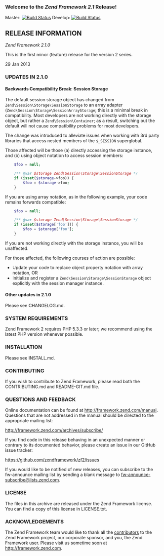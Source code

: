 ### Welcome to the *Zend Framework 2.1* Release!

Master: [![Build Status](https://secure.travis-ci.org/zendframework/zf2.png?branch=master)](http://travis-ci.org/zendframework/zf2)
Develop: [![Build Status](https://secure.travis-ci.org/zendframework/zf2.png?branch=develop)](http://travis-ci.org/zendframework/zf2)

## RELEASE INFORMATION

*Zend Framework 2.1.0*

This is the first minor (feature) release for the version 2 series.

29 Jan 2013

### UPDATES IN 2.1.0

#### Backwards Compatibility Break: Session Storage

The default session storage object has changed from
`Zend\Session\Storage\SessionStorage` to an array adapter
(`Zend\Session\Storage\SessionArrayStorage`; this is a minimal break in
compatibility.  Most developers are not working directly with the storage
object, but rather a `Zend\Session\Container`; as a result, switching out the
default will not cause compatibility problems for most developers.

The change was introduced to alleviate issues when working with 3rd party
libraries that access nested members of the `$_SESSION` superglobal.

Those affected will be those (a) directly accessing the storage instance, and
(b) using object notation to access session members:

```php
    $foo = null;

    /** @var $storage Zend\Session\Storage\SessionStorage */
    if (isset($storage->foo)) {
        $foo = $storage->foo;
    }
```

If you are using array notation, as in the following example, your code remains
forwards compatible:

```php
    $foo = null;

    /** @var $storage Zend\Session\Storage\SessionStorage */
    if (isset($storage['foo'])) {
        $foo = $storage['foo'];
    }
```

If you are not working directly with the storage instance, you will be
unaffected.

For those affected, the following courses of action are possible:

- Update your code to replace object property notation with array notation, OR
- Initialize and register a `Zend\Session\Storage\SessionStorage` object
  explicitly with the session manager instance.

#### Other updates in 2.1.0

Please see CHANGELOG.md.

### SYSTEM REQUIREMENTS

Zend Framework 2 requires PHP 5.3.3 or later; we recommend using the
latest PHP version whenever possible.

### INSTALLATION

Please see INSTALL.md.

### CONTRIBUTING

If you wish to contribute to Zend Framework, please read both the
CONTRIBUTING.md and README-GIT.md file.

### QUESTIONS AND FEEDBACK

Online documentation can be found at http://framework.zend.com/manual.
Questions that are not addressed in the manual should be directed to the
appropriate mailing list:

http://framework.zend.com/archives/subscribe/

If you find code in this release behaving in an unexpected manner or
contrary to its documented behavior, please create an issue in our GitHub
issue tracker:

https://github.com/zendframework/zf2/issues

If you would like to be notified of new releases, you can subscribe to
the fw-announce mailing list by sending a blank message to
<fw-announce-subscribe@lists.zend.com>.

### LICENSE

The files in this archive are released under the Zend Framework license.
You can find a copy of this license in LICENSE.txt.

### ACKNOWLEDGEMENTS

The Zend Framework team would like to thank all the [contributors](https://github.com/zendframework/zf2/contributors) to the Zend
Framework project, our corporate sponsor, and you, the Zend Framework user.
Please visit us sometime soon at http://framework.zend.com.
